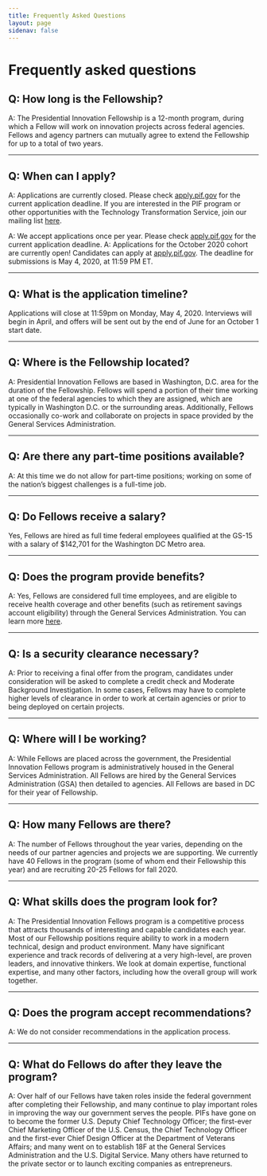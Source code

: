 ```yaml
---
title: Frequently Asked Questions
layout: page
sidenav: false
---
```

# Frequently asked questions
## Q: How long is the Fellowship?
A: The Presidential Innovation Fellowship is a 12-month program, during which a Fellow will work on innovation projects across federal agencies. Fellows and agency partners can mutually agree to extend the Fellowship for up to a total of two years.
<hr/>

## Q: When can I apply?
A: Applications are currently closed. Please check <a href="https://apply.pif.gov/" target="_blank">apply.pif.gov</a> for the current application deadline. If you are interested in the PIF program or other opportunities with the Technology Transformation Service, join our mailing list <a href="https://public.govdelivery.com/accounts/USGSATTS/subscriber/new?topic_id=USGSATTS_4">here</a>.

A: We accept applications once per year. Please check <a href="https://apply.pif.gov/" target="_blank">apply.pif.gov</a> for the current application deadline. 
A: Applications for the October 2020 cohort are currently open! Candidates can apply at <a href="https://apply.pif.gov/" target="_blank">apply.pif.gov</a>. The deadline for submissions is May 4, 2020, at 11:59 PM ET.
<hr/>

## Q: What is the application timeline?
Applications will close at 11:59pm on Monday, May 4, 2020. Interviews will begin in April, and offers will be sent out by the end of June for an October 1 start date.
<hr/>

## Q: Where is the Fellowship located?
A: Presidential Innovation Fellows are based in Washington, D.C. area for the duration of the Fellowship. Fellows will spend a portion of their time working at one of the federal agencies to which they are assigned, which are typically in Washington D.C. or the surrounding areas. Additionally, Fellows occasionally co-work and collaborate on projects in space provided by the General Services Administration.
<hr/>

## Q: Are there any part-time positions available?
A: At this time we do not allow for part-time positions; working on some of the nation’s biggest challenges is a full-time job.
<hr/>

## Q: Do Fellows receive a salary?
Yes, Fellows are hired as full time federal employees qualified at the GS-15 with a salary of $142,701 for the Washington DC Metro area.
<hr/>

## Q: Does the program provide benefits?
A: Yes, Fellows are considered full time employees, and are eligible to receive health coverage and other benefits (such as retirement savings account eligibility) through the General Services Administration. You can learn more <a href="http://www.gsa.gov/portal/content/105121" target="_blank">here</a>.
<hr/>

## Q: Is a security clearance necessary?
A: Prior to receiving a final offer from the program, candidates under consideration will be asked to complete a credit check and Moderate Background Investigation. In some cases, Fellows may have to complete higher levels of clearance in order to work at certain agencies or prior to being deployed on certain projects.
<hr/>

## Q: Where will I be working?
A: While Fellows are placed across the government, the Presidential Innovation Fellows program is administratively housed in the General Services Administration. All Fellows are hired by the General Services Administration (GSA) then detailed to agencies. All Fellows are based in DC for their year of Fellowship.
<hr/>

## Q: How many Fellows are there? 
A: The number of Fellows throughout the year varies, depending on the needs of our partner agencies and projects we are supporting. We currently have 40 Fellows in the program (some of whom end their Fellowship this year) and are recruiting 20-25 Fellows for fall 2020.
<hr/>

## Q: What skills does the program look for?
A: The Presidential Innovation Fellows program is a competitive process that attracts thousands of interesting and capable candidates each year. Most of our Fellowship positions require ability to work in a modern technical, design and product environment. Many have significant experience and track records of delivering at a very high-level, are proven leaders, and innovative thinkers. We look at domain expertise, functional expertise, and many other factors, including how the overall group will work together.
<hr/>

## Q: Does the program accept recommendations?
A: We do not consider recommendations in the application process.
<hr/>

## Q: What do Fellows do after they leave the program?
A: Over half of our Fellows have taken roles inside the federal government after completing their Fellowship, and many continue to play important roles in improving the way our government serves the people. PIFs have gone on to become the former U.S. Deputy Chief Technology Officer; the first-ever Chief Marketing Officer of the U.S. Census, the Chief Technology Officer and the first-ever Chief Design Officer at the Department of Veterans Affairs; and many went on to establish 18F at the General Services Administration and the U.S. Digital Service. Many others have returned to the private sector or to launch exciting companies as entrepreneurs.